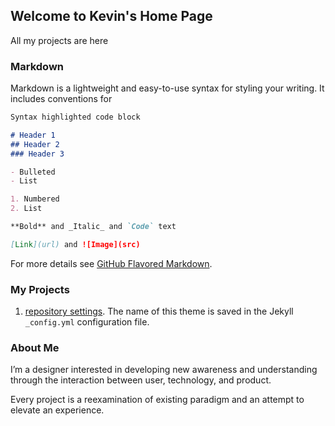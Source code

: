 ## Welcome to Kevin's Home Page

All my projects are here

### Markdown

Markdown is a lightweight and easy-to-use syntax for styling your writing. It includes conventions for

```markdown
Syntax highlighted code block

# Header 1
## Header 2
### Header 3

- Bulleted
- List

1. Numbered
2. List

**Bold** and _Italic_ and `Code` text

[Link](url) and ![Image](src)
```

For more details see [GitHub Flavored Markdown](https://guides.github.com/features/mastering-markdown/).

### My Projects

1. [repository settings](https://github.com/kevelo/kevelo.github.io/settings/pages). The name of this theme is saved in the Jekyll `_config.yml` configuration file.

### About Me

I’m a designer interested in developing new awareness and understanding through the interaction between user, technology, and product.

Every project is a reexamination of existing paradigm and an attempt to elevate an experience.
